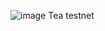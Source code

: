 ![image](https://github.com/PraiseO2/tea_npm_euk/assets/77186598/62a0e2f1-839a-45a3-952f-169e7ed1431b)
Tea testnet
